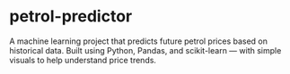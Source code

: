 # petrol-predictor
A machine learning project that predicts future petrol prices based on historical data. Built using Python, Pandas, and scikit-learn — with simple visuals to help understand price trends.
